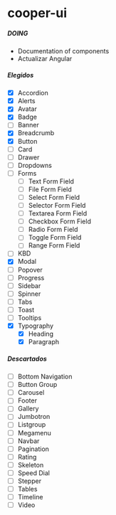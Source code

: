 # cooper-ui

##### DOING
- Documentation of components
- Actualizar Angular

##### Elegidos
- [x] Accordion
- [x] Alerts
- [x] Avatar
- [x] Badge
- [ ] Banner
- [x] Breadcrumb
- [x] Button
- [ ] Card
- [ ] Drawer
- [ ] Dropdowns
- [ ] Forms
  - [ ] Text Form Field
  - [ ] File Form Field
  - [ ] Select Form Field
  - [ ] Selector Form Field
  - [ ] Textarea Form Field
  - [ ] Checkbox Form Field
  - [ ] Radio Form Field
  - [ ] Toggle Form Field
  - [ ] Range Form Field
- [ ] KBD
- [x] Modal
- [ ] Popover
- [ ] Progress
- [ ] Sidebar
- [ ] Spinner
- [ ] Tabs
- [ ] Toast
- [ ] Tooltips
- [x] Typography
  - [x] Heading
  - [x] Paragraph

##### Descartados
- [ ] Bottom Navigation
- [ ] Button Group
- [ ] Carousel
- [ ] Footer
- [ ] Gallery
- [ ] Jumbotron
- [ ] Listgroup
- [ ] Megamenu
- [ ] Navbar
- [ ] Pagination
- [ ] Rating
- [ ] Skeleton
- [ ] Speed Dial
- [ ] Stepper
- [ ] Tables
- [ ] Timeline
- [ ] Video